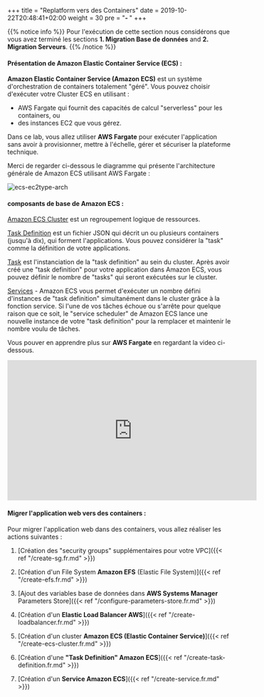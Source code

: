 +++
title = "Replatform vers des Containers"
date = 2019-10-22T20:48:41+02:00
weight = 30
pre = "<b>- </b>"
+++

{{% notice info %}}
Pour l'exécution de cette section nous considérons que vous avez terminé les sections **1. Migration Base de données** and **2. Migration Serveurs**.
{{% /notice %}}


#### Présentation de Amazon Elastic Container Service (ECS) :

**Amazon Elastic Container Service (Amazon ECS)** est un système d'orchestration de containers totalement "géré". Vous pouvez choisir d'exécuter votre Cluster ECS en utilisant :   
            
- AWS Fargate qui fournit des capacités de calcul "serverless" pour les containers, ou  
- des instances EC2 que vous gérez. 
  
Dans ce lab, vous allez utiliser **AWS Fargate** pour exécuter l'application sans avoir à provisionner, mettre à l'échelle, gérer et sécuriser la plateforme technique. 

Merci de regarder ci-dessous le diagramme qui présente l'architecture générale de Amazon ECS utilisant AWS Fargate :

![ecs-ec2type-arch](/ecs/overview-fargate.png)

#### composants de base de Amazon ECS :

<a href="https://docs.aws.amazon.com/AmazonECS/latest/developerguide/clusters.html" target="_blank">Amazon ECS Cluster</a> est un regroupement logique de ressources. 

<a href="https://docs.aws.amazon.com/AmazonECS/latest/developerguide/task_definitions.html" target="_blank">Task Definition</a> est un fichier JSON qui décrit un ou plusieurs containers (jusqu'à dix), qui forment l'applications. Vous pouvez considérer la "task" comme la définition de votre applications.

<a href="https://docs.aws.amazon.com/AmazonECS/latest/developerguide/scheduling_tasks.html" target="_blank">Task</a> est l'instanciation de la "task definition" au sein du cluster. Après avoir créé une "task definition" pour votre application dans Amazon ECS, vous pouvez définir le nombre de "tasks" qui seront exécutées sur le cluster. 

<a href="https://docs.aws.amazon.com/AmazonECS/latest/developerguide/ecs_services.html" target="_blank">Services</a> - Amazon ECS vous permet d'exécuter un nombre défini d'instances de "task definition" simultanément dans le cluster grâce à la fonction service. Si l'une de vos tâches échoue ou s'arrête pour quelque raison que ce soit, le "service scheduler" de Amazon ECS lance une nouvelle instance de votre "task definition" pour la remplacer et maintenir le nombre voulu de tâches. 

Vous pouver en apprendre plus sur **AWS Fargate** en regardant la video ci-dessous.
<center>
<iframe width="560" height="315" src="https://www.youtube-nocookie.com/embed/IEvLkwdFgnU" frameborder="0" allow="accelerometer; autoplay; encrypted-media; gyroscope; picture-in-picture" allowfullscreen></iframe>
</center> 

#### Migrer l'application web vers des containers :


Pour migrer l'application web dans des containers, vous allez réaliser les actions suivantes :

1. [Création des "security groups" supplémentaires pour votre VPC]({{< ref "/create-sg.fr.md" >}})

2. [Création d'un File System **Amazon EFS** (Elastic File System)]({{< ref "/create-efs.fr.md" >}})

3. [Ajout des variables base de données dans **AWS Systems Manager** Parameters Store]({{< ref "/configure-parameters-store.fr.md" >}})

4. [Création d'un **Elastic Load Balancer AWS**]({{< ref "/create-loadbalancer.fr.md" >}})

5. [Création d'un cluster **Amazon ECS (Elastic Container Service)**]({{< ref "/create-ecs-cluster.fr.md" >}})

6. [Création d'une **"Task Definition" Amazon ECS**]({{< ref "/create-task-definition.fr.md" >}})

7. [Création d'un **Service Amazon ECS**]({{< ref "/create-service.fr.md" >}})
